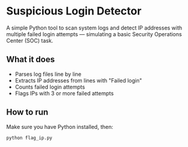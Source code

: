 # Suspicious Login Detector 

A simple Python tool to scan system logs and detect IP addresses with multiple failed login attempts — simulating a basic Security Operations Center (SOC) task.

## What it does
- Parses log files line by line
- Extracts IP addresses from lines with "Failed login"
- Counts failed login attempts
- Flags IPs with 3 or more failed attempts

##  How to run
Make sure you have Python installed, then:

```bash
python flag_ip.py
